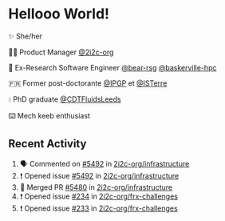 # Hellooo World!

✨ She/her

👩‍💻 Product Manager [@2i2c-org](https://2i2c.org/)

🐻 Ex-Research Software Engineer [@bear-rsg](https://github.com/bear-rsg) [@baskerville-hpc](https://github.com/baskerville-hpc) 

🇫🇷 Former post-doctorante [@IPGP](https://github.com/IPGP) et [@ISTerre](https://www.isterre.fr/) 

💧 PhD graduate [@CDTFluidsLeeds](https://fluid-dynamics.leeds.ac.uk/) 

⌨️ Mech keeb enthusiast 

## Recent Activity 

<!--START_SECTION:activity-->
1. 🗣 Commented on [#5492](https://github.com/2i2c-org/infrastructure/issues/5492#issuecomment-2634169159) in [2i2c-org/infrastructure](https://github.com/2i2c-org/infrastructure)
2. ❗ Opened issue [#5492](https://github.com/2i2c-org/infrastructure/issues/5492) in [2i2c-org/infrastructure](https://github.com/2i2c-org/infrastructure)
3. 🎉 Merged PR [#5480](https://github.com/2i2c-org/infrastructure/pull/5480) in [2i2c-org/infrastructure](https://github.com/2i2c-org/infrastructure)
4. ❗ Opened issue [#234](https://github.com/2i2c-org/frx-challenges/issues/234) in [2i2c-org/frx-challenges](https://github.com/2i2c-org/frx-challenges)
5. ❗ Opened issue [#233](https://github.com/2i2c-org/frx-challenges/issues/233) in [2i2c-org/frx-challenges](https://github.com/2i2c-org/frx-challenges)
<!--END_SECTION:activity-->
